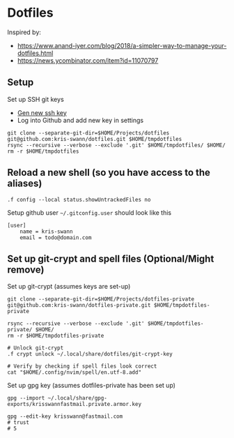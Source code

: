 # Dotfiles

Inspired by:
- https://www.anand-iyer.com/blog/2018/a-simpler-way-to-manage-your-dotfiles.html
- https://news.ycombinator.com/item?id=11070797

## Setup

Set up SSH git keys
- [Gen new ssh key](https://docs.github.com/en/authentication/connecting-to-github-with-ssh/generating-a-new-ssh-key-and-adding-it-to-the-ssh-agent)
- Log into Github and add new key in settings

```
git clone --separate-git-dir=$HOME/Projects/dotfiles git@github.com:kris-swann/dotfiles.git $HOME/tmpdotfiles
rsync --recursive --verbose --exclude '.git' $HOME/tmpdotfiles/ $HOME/
rm -r $HOME/tmpdotfiles
```

## Reload a new shell (so you have access to the aliases)
```
.f config --local status.showUntrackedFiles no
```

Setup github user `~/.gitconfig.user` should look like this

```
[user]
    name = kris-swann
    email = todo@domain.com
```


## Set up git-crypt and spell files (Optional/Might remove)

Set up git-crypt (assumes keys are set-up)
```
git clone --separate-git-dir=$HOME/Projects/dotfiles-private git@github.com:kris-swann/dotfiles-private.git $HOME/tmpdotfiles-private

rsync --recursive --verbose --exclude '.git' $HOME/tmpdotfiles-private/ $HOME/
rm -r $HOME/tmpdotfiles-private

# Unlock git-crypt
.f crypt unlock ~/.local/share/dotfiles/git-crypt-key

# Verify by checking if spell files look correct
cat "$HOME/.config/nvim/spell/en.utf-8.add"
```

Set up gpg key (assumes dotfiles-private has been set up)
```
gpg --import ~/.local/share/gpg-exports/krisswannfastmail.private.armor.key

gpg --edit-key krisswann@fastmail.com
# trust
# 5
```
